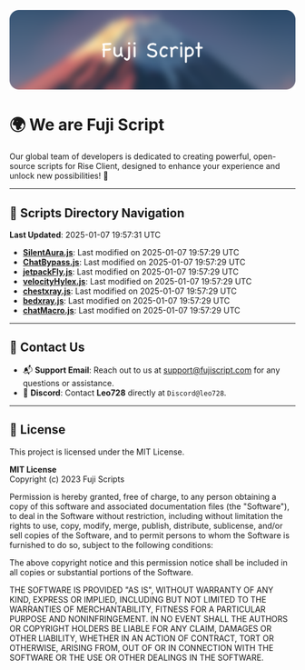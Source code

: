 ![Banner](.github/b.webp)

# 🌍 **We are Fuji Script**

Our global team of developers is dedicated to creating powerful, open-source scripts for Rise Client, designed to enhance your experience and unlock new possibilities! 🌟

---
<!-- SCRIPTS_NAVIGATION_START -->
## 📂 **Scripts Directory Navigation**

**Last Updated**: 2025-01-07 19:57:31 UTC

- **[SilentAura.js](scripts/SilentAura.js)**: Last modified on 2025-01-07 19:57:29 UTC
- **[ChatBypass.js](scripts/ChatBypass.js)**: Last modified on 2025-01-07 19:57:29 UTC
- **[jetpackFly.js](scripts/jetpackFly.js)**: Last modified on 2025-01-07 19:57:29 UTC
- **[velocityHylex.js](scripts/velocityHylex.js)**: Last modified on 2025-01-07 19:57:29 UTC
- **[chestxray.js](scripts/chestxray.js)**: Last modified on 2025-01-07 19:57:29 UTC
- **[bedxray.js](scripts/bedxray.js)**: Last modified on 2025-01-07 19:57:29 UTC
- **[chatMacro.js](scripts/chatMacro.js)**: Last modified on 2025-01-07 19:57:29 UTC

<!-- SCRIPTS_NAVIGATION_END -->

---

## 💬 **Contact Us**  
- 📬 **Support Email**: Reach out to us at [support@fujiscript.com](mailto:support@fujiscript.com) for any questions or assistance.  
- 💬 **Discord**: Contact **Leo728** directly at `Discord@leo728`.

---

## 📜 **License**

This project is licensed under the MIT License.  

**MIT License**  
Copyright (c) 2023 Fuji Scripts  

Permission is hereby granted, free of charge, to any person obtaining a copy of this software and associated documentation files (the "Software"), to deal in the Software without restriction, including without limitation the rights to use, copy, modify, merge, publish, distribute, sublicense, and/or sell copies of the Software, and to permit persons to whom the Software is furnished to do so, subject to the following conditions:  

The above copyright notice and this permission notice shall be included in all copies or substantial portions of the Software.  

THE SOFTWARE IS PROVIDED "AS IS", WITHOUT WARRANTY OF ANY KIND, EXPRESS OR IMPLIED, INCLUDING BUT NOT LIMITED TO THE WARRANTIES OF MERCHANTABILITY, FITNESS FOR A PARTICULAR PURPOSE AND NONINFRINGEMENT. IN NO EVENT SHALL THE AUTHORS OR COPYRIGHT HOLDERS BE LIABLE FOR ANY CLAIM, DAMAGES OR OTHER LIABILITY, WHETHER IN AN ACTION OF CONTRACT, TORT OR OTHERWISE, ARISING FROM, OUT OF OR IN CONNECTION WITH THE SOFTWARE OR THE USE OR OTHER DEALINGS IN THE SOFTWARE.  
